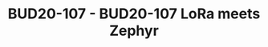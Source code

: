 ---
categories:
- bud20
image:
  featured: 'true'
  path: https://static.linaro.org/connect/bud20/images/BUD20-107.png
session_id: BUD20-107
session_speakers:
- speaker_bio: Mani is a Kernel Engineer at Linaro Developer Services team.
  speaker_company: Linaro
  speaker_image: http://avatars.sched.co/b/d8/5624061/avatar.jpg.320x320px.jpg?5f8
  speaker_name: Manivannan Sadhasivam
  speaker_position: Kernel Engineer
  speaker_role: attendee, speaker
session_track: IoT and Embedded
tag: session
tags: IoT and Embedded
title: BUD20-107 - BUD20-107 LoRa meets Zephyr
---